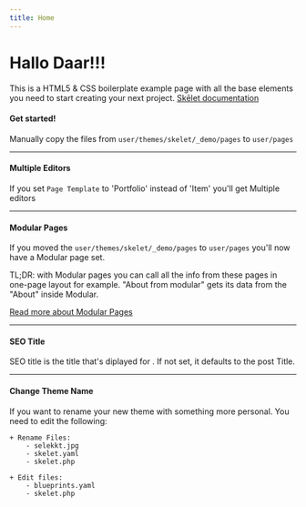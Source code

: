 ```yaml
---
title: Home
---
```


# Hallo Daar!!!
This is a HTML5 & CSS boilerplate example page with all the base elements you need to start creating your next project. <a href="docs.html">Skēlet documentation</a>

#### Get started!
Manually copy the files from `user/themes/skelet/_demo/pages` to `user/pages`
<hr>

#### Multiple Editors
If you set `Page Template` to 'Portfolio' instead of 'Item' you'll get Multiple editors
<hr>

#### Modular Pages
If you moved the `user/themes/skelet/_demo/pages` to `user/pages` you'll now have a Modular page set.

TL;DR: with Modular pages you can call all the info from these pages in one-page layout for example.
"About from modular" gets its data from the "About" inside Modular. 

[Read more about Modular Pages](https://learn.getgrav.org/16/content/modular)
<hr>

#### SEO Title
SEO title is the title that's diplayed for <title></title>. If not set, it defaults to the post Title.
<hr>

#### Change Theme Name
If you want to rename your new theme with something more personal. You need to edit the following:
	
	+ Rename Files:
		- selekkt.jpg
		- skelet.yaml
		- skelet.php
	
	+ Edit files:
		- blueprints.yaml
		- skelet.php

